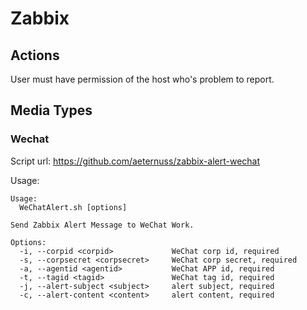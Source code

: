 # Zabbix

## Actions

User must have permission of the host who's problem to report.

## Media Types

### Wechat

Script url: <https://github.com/aeternuss/zabbix-alert-wechat>

Usage:

```
Usage:
  WeChatAlert.sh [options]

Send Zabbix Alert Message to WeChat Work.

Options:
  -i, --corpid <corpid>             WeChat corp id, required
  -s, --corpsecret <corpsecret>     WeChat corp secret, required
  -a, --agentid <agentid>           WeChat APP id, required
  -t, --tagid <tagid>               WeChat tag id, required
  -j, --alert-subject <subject>     alert subject, required
  -c, --alert-content <content>     alert content, required
```
